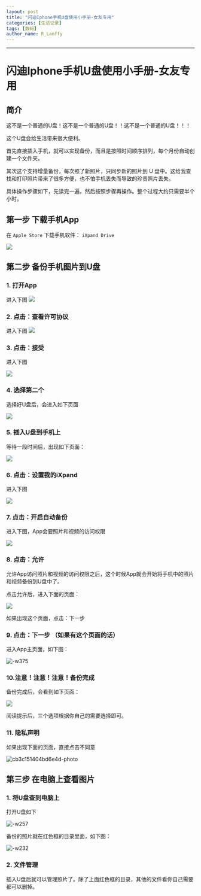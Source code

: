 ```yaml
---
layout: post
title: "闪迪Iphone手机U盘使用小手册-女友专用"
categories: [生活记录]
tags: [数码]
author_name: R_Lanffy
---
```

---

# 闪迪Iphone手机U盘使用小手册-女友专用

## 简介

这不是一个普通的U盘！这不是一个普通的U盘！！这不是一个普通的U盘！！！

这个U盘会给生活带来很大便利。

首先直接插入手机，就可以实现备份，而且是按照时间顺序排列，每个月份自动创建一个文件夹。

其次这个支持增量备份，每次照了新照片，只同步新的照片到 U 盘中。这给我查找和打印照片带来了很多方便，也不怕手机丢失而导致的珍贵照片丢失。

具体操作步骤如下，先读完一遍，然后按照步骤再操作。整个过程大约只需要半个小时。

## 第一步 下载手机App

在 ``Apple Store`` 下载手机软件： ``iXpand Drive``

![](/images/posts/2018/media/15419242415015.jpg)

## 第二步 备份手机图片到U盘

### 1. 打开App
进入下图
![](/images/posts/2018/media/15419248575071.jpg)

### 2. 点击：查看许可协议
进入下图
![](/images/posts/2018/media/15419249563426.jpg)

### 3. 点击：接受
进入下图

![](/images/posts/2018/media/15419250482539.jpg)

### 4. 选择第二个

选择好U盘后，会进入如下页面

![](/images/posts/2018/media/15419250920401.jpg)

### 5. 插入U盘到手机上

等待一段时间后，出现如下页面：

![](/images/posts/2018/media/15419251461964.jpg)

### 6. 点击：设置我的iXpand

进入下图

![](/images/posts/2018/media/15419252878613.jpg)

### 7. 点击：开启自动备份

进入下图，App会要照片和视频的访问权限

![](/images/posts/2018/media/15419253504401.jpg)

### 8. 点击：允许

允许App访问照片和视频的访问权限之后，这个时候App就会开始将手机中的照片和视频备份到U盘中了。

点击允许后，进入下面的页面：

![](/images/posts/2018/media/15419254537850.jpg)

如果出现这个页面，点击：下一步

### 9. 点击：下一步 （如果有这个页面的话）

进入App主页面，如下图：

![-w375](/images/posts/2018/media/15419256130706.jpg)

### 10.注意！注意！注意！备份完成

备份完成后，会看到如下页面：

![](/images/posts/2018/media/15419256913057.jpg)

阅读提示后，三个选项根据你自己的需要选择即可。

### 11. 隐私声明

如果出现下面的页面，直接点击不同意

![cb3c151404bd6e4d-photo](/images/posts/2018/media/cb3c151404bd6e4d-photo.png)


## 第三步 在电脑上查看图片

### 1. 将U盘查到电脑上

打开U盘如下

![-w257](/images/posts/2018/media/15419265021261.jpg)

备份的照片就在红色框的目录里面，如下图：

![-w232](/images/posts/2018/media/15419265408591.jpg)

### 2. 文件管理

插入U盘后就可以管理照片了。除了上面红色框的目录，其他的文件看你自己需要都可以删掉。
